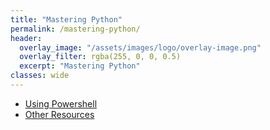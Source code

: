 ```yaml
---
title: "Mastering Python"
permalink: /mastering-python/
header:
  overlay_image: "/assets/images/logo/overlay-image.png"
  overlay_filter: rgba(255, 0, 0, 0.5)
  excerpt: "Mastering Python"
classes: wide
---
```


* [Using Powershell](/mastering-python/notes-0001/)
* [Other Resources](/mastering-python/other-resources/)

